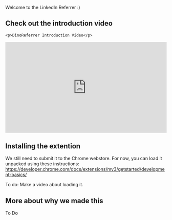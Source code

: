 Welcome to the LinkedIn Referrer :)

## Check out the introduction video

    <p>DinoReferrer Introduction Video</p>

  <div style="position: relative; padding-bottom: 56.25%; height: 0;"><iframe src="https://www.loom.com/embed/086db1bc267f41bebdb1c24a8a365640" frameborder="0" webkitallowfullscreen mozallowfullscreen allowfullscreen style="position: absolute; top: 0; left: 0; width: 100%; height: 100%;"></iframe></div>

## Installing the extention

We still need to submit it to the Chrome webstore. For now, you can load it unpacked using these instructions:
https://developer.chrome.com/docs/extensions/mv3/getstarted/development-basics/

To do: Make a video about loading it. 

## More about why we made this
To Do
